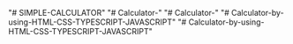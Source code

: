 "# SIMPLE-CALCULATOR" 
"# Calculator-" 
"# Calculator-" 
"# Calculator-by-using-HTML-CSS-TYPESCRIPT-JAVASCRIPT" 
"# Calculator-by-using-HTML-CSS-TYPESCRIPT-JAVASCRIPT" 

